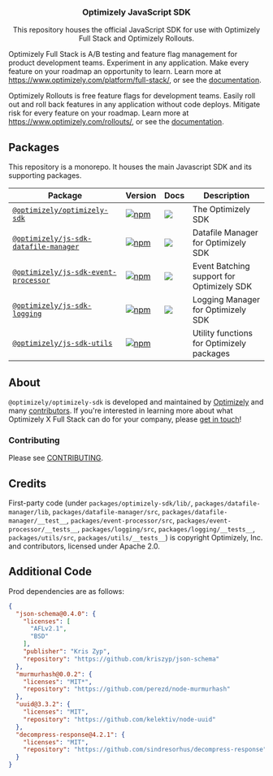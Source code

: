 <h3 align="center">
  Optimizely JavaScript SDK
</h3>

<p align="center">
  This repository houses the official JavaScript SDK for use with Optimizely Full Stack and Optimizely Rollouts.
</p>

Optimizely Full Stack is A/B testing and feature flag management for product development teams. Experiment in any application. Make every feature on your roadmap an opportunity to learn. Learn more at https://www.optimizely.com/platform/full-stack/, or see the [documentation](https://docs.developers.optimizely.com/full-stack/docs).

Optimizely Rollouts is free feature flags for development teams. Easily roll out and roll back features in any application without code deploys. Mitigate risk for every feature on your roadmap. Learn more at https://www.optimizely.com/rollouts/, or see the [documentation](https://docs.developers.optimizely.com/rollouts/docs).


## Packages

This repository is a monorepo. It houses the main Javascript SDK and its supporting packages.

| Package                                                | Version                                                                                                                                   | Docs                                                                                                                                                                                                                                                                          | Description                                                                        |
| ------------------------------------------------------ | ----------------------------------------------------------------------------------------------------------------------------------------- | ----------------------------------------------------------------------------------------------------------------------------------------------------------------------------------------------------------------------------------------------------------------------------- | ---------------------------------------------------------------------------------- |
| [`@optimizely/optimizely-sdk`](/packages/optimizely-sdk) | [![npm](https://img.shields.io/npm/v/%40optimizely%2Foptimizely-sdk.svg)](https://www.npmjs.com/package/@optimizely/optimizely-sdk)     | [![](https://img.shields.io/badge/API%20Docs-site-green.svg?style=flat-square)](https://docs.developers.optimizely.com/full-stack/docs/javascript-node-sdk)           | The Optimizely SDK                                                                                                  |
| [`@optimizely/js-sdk-datafile-manager`](/packages/datafile-manager) | [![npm](https://img.shields.io/npm/v/%40optimizely%2Fjs-sdk-datafile-manager.svg)](https://www.npmjs.com/package/@optimizely/js-sdk-datafile-manager)     | [![](https://img.shields.io/badge/API%20Docs-site-green.svg?style=flat-square)](https://docs.developers.optimizely.com/full-stack/docs/initialize-sdk-javascript-node#customize-datafile-management-behavior)           | Datafile Manager for Optimizely SDK
| [`@optimizely/js-sdk-event-processor`](/packages/event-processor) | [![npm](https://img.shields.io/npm/v/%40optimizely%2Fjs-sdk-event-processor.svg)](https://www.npmjs.com/package/@optimizely/js-sdk-event-processor)     | [![](https://img.shields.io/badge/API%20Docs-site-green.svg?style=flat-square)](https://docs.developers.optimizely.com/full-stack/docs/event-batching-javascript-node)           | Event Batching support for Optimizely SDK
| [`@optimizely/js-sdk-logging`](/packages/logging) | [![npm](https://img.shields.io/npm/v/%40optimizely%2Fjs-sdk-logging.svg)](https://www.npmjs.com/package/@optimizely/js-sdk-logging)     | [![](https://img.shields.io/badge/API%20Docs-site-green.svg?style=flat-square)](https://docs.developers.optimizely.com/full-stack/docs/customize-logger-javascript-node)           | Logging Manager for Optimizely SDK
| [`@optimizely/js-sdk-utils`](/packages/utils) | [![npm](https://img.shields.io/npm/v/%40optimizely%2Fjs-sdk-utils.svg)](https://www.npmjs.com/package/@optimizely/js-sdk-utils)     |            | Utility functions for Optimizely packages

## About

`@optimizely/optimizely-sdk` is developed and maintained by [Optimizely](https://optimizely.com) and many [contributors](https://github.com/optimizely/javascript-sdk/graphs/contributors). If you're interested in learning more about what Optimizely X Full Stack can do for your company, please [get in touch](mailto:eng@optimizely.com)!


### Contributing

Please see [CONTRIBUTING](CONTRIBUTING.md).

## Credits

First-party code (under `packages/optimizely-sdk/lib/`, `packages/datafile-manager/lib`, `packages/datafile-manager/src`, `packages/datafile-manager/__test__`, `packages/event-processor/src`, `packages/event-processor/__tests__`, `packages/logging/src`, `packages/logging/__tests__`, `packages/utils/src`, `packages/utils/__tests__`) is copyright Optimizely, Inc. and contributors, licensed under Apache 2.0.

## Additional Code

Prod dependencies are as follows:

```json
{
  "json-schema@0.4.0": {
    "licenses": [
      "AFLv2.1",
      "BSD"
    ],
    "publisher": "Kris Zyp",
    "repository": "https://github.com/kriszyp/json-schema"
  },
  "murmurhash@0.0.2": {
    "licenses": "MIT*",
    "repository": "https://github.com/perezd/node-murmurhash"
  },
  "uuid@3.3.2": {
    "licenses": "MIT",
    "repository": "https://github.com/kelektiv/node-uuid"
  },
  "decompress-response@4.2.1": {
    "licenses": "MIT",
    "repository": "https://github.com/sindresorhus/decompress-response"
  }
}
```
